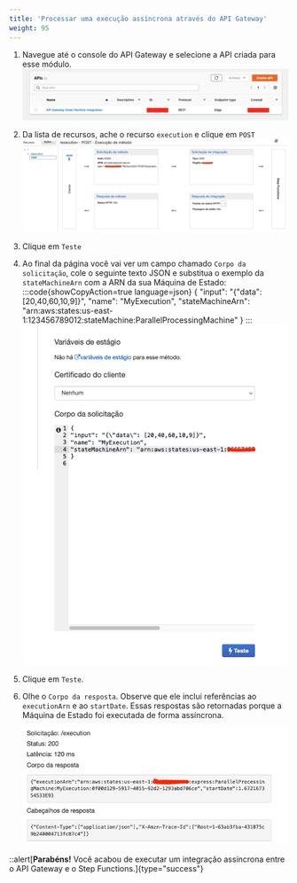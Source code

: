 ```yaml
---
title: 'Processar uma execução assíncrona através do API Gateway'
weight: 95
---
```


1. Navegue até o console do API Gateway e selecione a API criada para esse módulo.
   ![API Console](/static/img/module-7/api-console-3.png)
2. Da lista de recursos, ache o recurso `execution` e clique em `POST`
   ![API Execution New](/static/img/module-7/pt-br/api-execution-new.png)
3. Clique em `Teste`
4. Ao final da página você vai ver um campo chamado `Corpo da solicitação`, cole o seguinte texto JSON e substitua o exemplo da `stateMachineArn` com a ARN da sua Máquina de Estado:
:::code{showCopyAction=true language=json}
{
"input": "{\"data\": [20,40,60,10,9]}",
"name": "MyExecution",
"stateMachineArn": "arn:aws:states:us-east-1:123456789012:stateMachine:ParallelProcessingMachine"
}
:::
   ![API Test](/static/img/module-7/pt-br/api-test.png)
5. Clique em `Teste`.  
6. Olhe o `Corpo da resposta`. Observe que ele inclui referências ao `executionArn` e ao `startDate`. Essas respostas são retornadas porque a Máquina de Estado foi executada de forma assíncrona.

   ![API Test Result](/static/img/module-7/pt-br/api-test-result.png)

::alert[**Parabéns!** Você acabou de executar um integração assíncrona entre o API Gateway e o Step Functions.]{type="success"}
